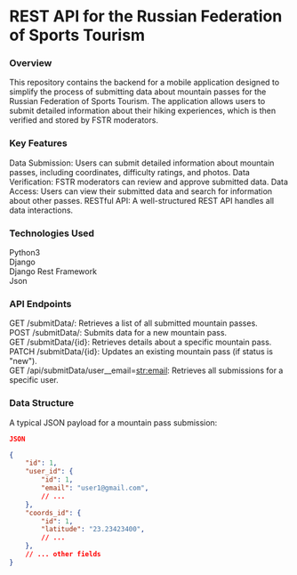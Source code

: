 # REST API for the Russian Federation of Sports Tourism 
### Overview

This repository contains the backend for a mobile application designed to simplify the process of submitting data about mountain passes for the Russian Federation of Sports Tourism.
The application allows users to submit detailed information about their hiking experiences, which is then verified and stored by FSTR moderators.

### Key Features

Data Submission: Users can submit detailed information about mountain passes, including coordinates, difficulty ratings, and photos.
Data Verification: FSTR moderators can review and approve submitted data.
Data Access: Users can view their submitted data and search for information about other passes.
RESTful API: A well-structured REST API handles all data interactions.

### Technologies Used
Python3<br>
Django<br>
Django Rest Framework<br>
Json<br>


### API Endpoints

GET /submitData/: Retrieves a list of all submitted mountain passes.<br>
POST /submitData/: Submits data for a new mountain pass.<br>
GET /submitData/{id}: Retrieves details about a specific mountain pass.<br>
PATCH /submitData/{id}: Updates an existing mountain pass (if status is "new").<br>
GET /api/submitData/user__email=<str:email>: Retrieves all submissions for a specific user.<br>

### Data Structure

A typical JSON payload for a mountain pass submission:

```json
JSON

{
    "id": 1,
    "user_id": {
        "id": 1,
        "email": "user1@gmail.com",
        // ...
    },
    "coords_id": {
        "id": 1,
        "latitude": "23.23423400",
        // ...
    },
    // ... other fields
}
